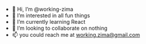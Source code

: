 - 👋 Hi, I’m @working-zima
- 👀 I’m interested in all fun things
- 🌱 I’m currently learning React
- 💞️ I’m looking to collaborate on nothing
- 📫 you could reach me at working.zima@gmail.com

<!---
working-zima/working-zima is a ✨ special ✨ repository because its `README.md` (this file) appears on your GitHub profile.
You can click the Preview link to take a look at your changes.
--->
